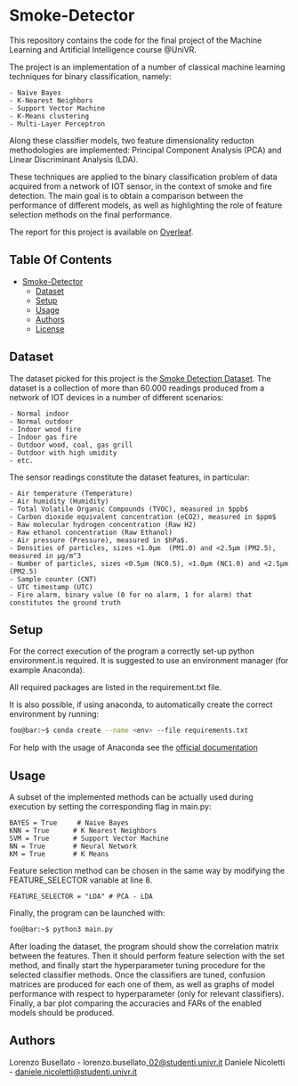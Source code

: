 # Smoke-Detector

This repository contains the code for the final project of the Machine Learning and Artificial Intelligence course @UniVR.

The project is an implementation of a number of classical machine learning techniques for binary classification, namely:

    - Naive Bayes
    - K-Nearest Neighbors
    - Support Vector Machine
    - K-Means clustering
    - Multi-Layer Perceptron

Along these classifier models, two feature dimensionality reducton methodologies are implemented: Principal Component 
Analysis (PCA) and Linear Discriminant Analysis (LDA).

These techniques are applied to the binary classification problem of data acquired from a network of IOT sensor, in the
context of smoke and fire detection. The main goal is to obtain a comparison between the performance of different models,
as well as highlighting the role of feature selection methods on the final performance.

The report for this project is available on [Overleaf](https://www.overleaf.com/read/hyrycngnhsqc).

## Table Of Contents

- [Smoke-Detector](#Smoke-Detector)
  * [Dataset](#dataset)
  * [Setup](#setup)
  * [Usage](#usage)
  * [Authors](#authors)
  * [License](#license)

## Dataset 
The dataset picked for this project is the [Smoke Detection Dataset](https://www.kaggle.com/datasets/deepcontractor/smoke-detection-dataset). The dataset is a collection of more than 60.000 readings produced from a network of IOT devices in a number of different scenarios:

    - Normal indoor
    - Normal outdoor
    - Indoor wood fire
    - Indoor gas fire
    - Outdoor wood, coal, gas grill
    - Outdoor with high umidity
    - etc.
The sensor readings constitute the dataset features, in particular:

    - Air temperature (Temperature)
    - Air humidity (Humidity)
    - Total Volatile Organic Compounds (TVOC), measured in $ppb$
    - Carbon dioxide equivalent concentration (eCO2), measured in $ppm$
    - Raw molecular hydrogen concentration (Raw H2)
    - Raw ethanol concentration (Raw Ethanol)
    - Air pressure (Pressure), measured in $hPa$.
    - Densities of particles, sizes <1.0μm  (PM1.0) and <2.5μm (PM2.5), measured in μg/m^3
    - Number of particles, sizes <0.5μm (NC0.5), <1.0μm (NC1.0) and <2.5μm (PM2.5)
    - Sample counter (CNT)
    - UTC timestamp (UTC)
    - Fire alarm, binary value (0 for no alarm, 1 for alarm) that constitutes the ground truth

## Setup

For the correct execution of the program a correctly set-up python environment.is required.
It is suggested to use an environment manager (for example Anaconda).

All required packages are listed in the requirement.txt file.

It is also possible, if using anaconda, to automatically create the correct environment by running:
```bash
foo@bar:~$ conda create --name <env> --file requirements.txt
```

For help with the usage of Anaconda see the [official documentation](https://docs.anaconda.com/)

## Usage 
A subset of the implemented methods can be actually used during execution by setting the corresponding flag in main.py:
```
BAYES = True     # Naive Bayes
KNN = True      # K Nearest Neighbors
SVM = True      # Support Vector Machine
NN = True       # Neural Network
KM = True       # K Means
```

Feature selection method can be chosen in the same way by modifying the FEATURE_SELECTOR variable at line 8.
```
FEATURE_SELECTOR = "LDA" # PCA - LDA
```

Finally, the program can be launched with:
```bash
foo@bar:~$ python3 main.py
```

After loading the dataset, the program should show the correlation matrix between the features. Then it should perform 
feature selection with the set method, and finally start the hyperparameter tuning procedure for the selected classifier 
methods. Once the classifiers are tuned, confusion matrices are produced for each one of them, as well as graphs of model 
performance with respect to hyperparameter (only for relevant classifiers). Finally, a bar plot comparing the accuracies 
and FARs of the enabled models should be produced.


## Authors
Lorenzo Busellato - lorenzo.busellato\_02@studenti.univr.it
Daniele Nicoletti - daniele.nicoletti@studenti.univr.it
